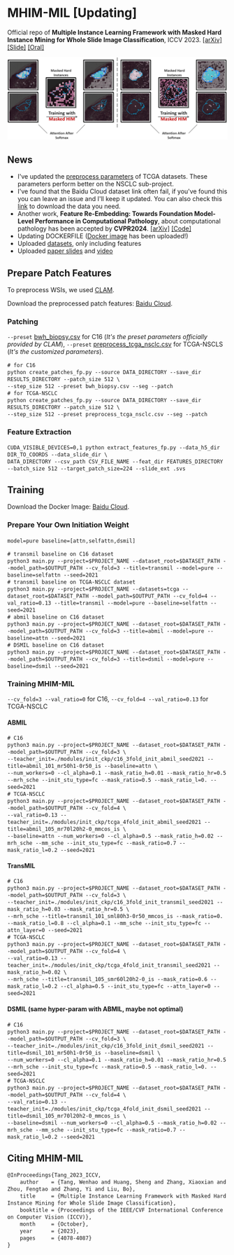 # MHIM-MIL [Updating]
Official repo of **Multiple Instance Learning Framework with Masked Hard Instance Mining for Whole Slide Image Classification**, ICCV 2023. [[arXiv]](https://arxiv.org/abs/2307.15254) [[Slide]](doc/iccv_oral.pdf) [[Oral]](https://www.youtube.com/watch?v=ePZTtX0_tRQ)

![](doc/vis.png)

## News
- I've updated the [preprocess parameters](dataset_csv/preprocess_tcga_nsclc.csv) of TCGA datasets. These parameters perform better on the NSCLC sub-project.
- I've found that the Baidu Cloud dataset link often fail, if you've found this you can leave an issue and I'll keep it updated. You can also check this [link](https://pan.baidu.com/s/1mSzLJ_RVCJFQGe2lZAvEUA?pwd=2024) to download the data you need.
- Another work, **Feature Re-Embedding: Towards Foundation Model-Level Performance in Computational Pathology**, about computational pathology has been accepted by **CVPR2024**. [[arXiv]](https://arxiv.org/abs/2402.17228) [[Code]](https://github.com/DearCaat/RRT-MIL)
- Updating DOCKERFILE ([Docker image](https://pan.baidu.com/s/1EN1JUbIjAl73NwHZF3YlPA?pwd=fek8) has been uploaded!)
- Uploaded [datasets](https://pan.baidu.com/s/13q1ymvMbEE54vW8eGpyPQA?pwd=2023), only including features
- Uploaded [paper slides](doc/iccv_oral.pdf) and [video](https://www.youtube.com/watch?v=ePZTtX0_tRQ)

## Prepare Patch Features
To preprocess WSIs, we used [CLAM](https://github.com/mahmoodlab/CLAM/tree/master#wsi-segmentation-and-patching).

Download the preprocessed patch features: [Baidu Cloud](https://pan.baidu.com/s/13q1ymvMbEE54vW8eGpyPQA?pwd=2023).

### Patching
`--preset` [bwh_biopsy.csv](https://github.com/mahmoodlab/CLAM/blob/master/presets/bwh_biopsy.csv) for C16 (*It's the preset parameters officially provided by CLAM*), `--preset` [preprocess_tcga_nsclc.csv](dataset_csv/preprocess_tcga_nsclc.csv) for TCGA-NSCLS (*It's the customized parameters*).
```shell
# for C16
python create_patches_fp.py --source DATA_DIRECTORY --save_dir RESULTS_DIRECTORY --patch_size 512 \
--step_size 512 --preset bwh_biopsy.csv --seg --patch
# for TCGA-NSCLC
python create_patches_fp.py --source DATA_DIRECTORY --save_dir RESULTS_DIRECTORY --patch_size 512 \
--step_size 512 --preset preprocess_tcga_nsclc.csv --seg --patch
```
### Feature Extraction
```shell
CUDA_VISIBLE_DEVICES=0,1 python extract_features_fp.py --data_h5_dir DIR_TO_COORDS --data_slide_dir \
DATA_DIRECTORY --csv_path CSV_FILE_NAME --feat_dir FEATURES_DIRECTORY --batch_size 512 --target_patch_size=224 --slide_ext .svs
```
## Training

Download the Docker Image: [Baidu Cloud](https://pan.baidu.com/s/1EN1JUbIjAl73NwHZF3YlPA?pwd=fek8).

### Prepare Your Own Initiation Weight
`model=pure baseline=[attn,selfattn,dsmil]`
```shell
# transmil baseline on C16 dataset
python3 main.py --project=$PROJECT_NAME --dataset_root=$DATASET_PATH --model_path=$OUTPUT_PATH --cv_fold=3 --title=transmil --model=pure --baseline=selfattn --seed=2021
# transmil baseline on TCGA-NSCLC dataset
python3 main.py --project=$PROJECT_NAME --datasets=tcga --dataset_root=$DATASET_PATH --model_path=$OUTPUT_PATH --cv_fold=4 --val_ratio=0.13 --title=transmil --model=pure --baseline=selfattn --seed=2021
# abmil baseline on C16 dataset
python3 main.py --project=$PROJECT_NAME --dataset_root=$DATASET_PATH --model_path=$OUTPUT_PATH --cv_fold=3 --title=abmil --model=pure --baseline=attn --seed=2021
# DSMIL baseline on C16 dataset
python3 main.py --project=$PROJECT_NAME --dataset_root=$DATASET_PATH --model_path=$OUTPUT_PATH --cv_fold=3 --title=dsmil --model=pure --baseline=dsmil --seed=2021
```
### Training MHIM-MIL
`--cv_fold=3 --val_ratio=0` for C16, `--cv_fold=4 --val_ratio=0.13` for TCGA-NSCLC
#### ABMIL
```shell
# C16
python3 main.py --project=$PROJECT_NAME --dataset_root=$DATASET_PATH --model_path=$OUTPUT_PATH --cv_fold=3 \
--teacher_init=./modules/init_ckp/c16_3fold_init_abmil_seed2021 --title=abmil_101_mr50h1-0r50_is --baseline=attn \
--num_workers=0 --cl_alpha=0.1 --mask_ratio_h=0.01 --mask_ratio_hr=0.5 --mrh_sche --init_stu_type=fc --mask_ratio=0.5 --mask_ratio_l=0. --seed=2021
# TCGA-NSCLC
python3 main.py --project=$PROJECT_NAME --dataset_root=$DATASET_PATH --model_path=$OUTPUT_PATH --cv_fold=4 \
--val_ratio=0.13 --teacher_init=./modules/init_ckp/tcga_4fold_init_abmil_seed2021 --title=abmil_105_mr70l20h2-0_mmcos_is \
--baseline=attn --num_workers=0 --cl_alpha=0.5 --mask_ratio_h=0.02 --mrh_sche --mm_sche --init_stu_type=fc --mask_ratio=0.7 --mask_ratio_l=0.2 --seed=2021
```
#### TransMIL
```shell
# C16
python3 main.py --project=$PROJECT_NAME --dataset_root=$DATASET_PATH --model_path=$OUTPUT_PATH --cv_fold=3 \
--teacher_init=./modules/init_ckp/c16_3fold_init_transmil_seed2021 --mask_ratio_h=0.03 --mask_ratio_hr=0.5 \
--mrh_sche --title=transmil_101_sml80h3-0r50_mmcos_is --mask_ratio=0. --mask_ratio_l=0.8 --cl_alpha=0.1 --mm_sche --init_stu_type=fc --attn_layer=0 --seed=2021
# TCGA-NSCLC
python3 main.py --project=$PROJECT_NAME --dataset_root=$DATASET_PATH --model_path=$OUTPUT_PATH --cv_fold=4 \
--val_ratio=0.13 --teacher_init=./modules/init_ckp/tcga_4fold_init_transmil_seed2021 --mask_ratio_h=0.02 \
--mrh_sche --title=transmil_105_smr60l20h2-0_is --mask_ratio=0.6 --mask_ratio_l=0.2 --cl_alpha=0.5 --init_stu_type=fc --attn_layer=0 --seed=2021
```
#### DSMIL (same hyper-param with ABMIL, maybe not optimal)
```shell
# C16
python3 main.py --project=$PROJECT_NAME --dataset_root=$DATASET_PATH --model_path=$OUTPUT_PATH --cv_fold=3 \
--teacher_init=./modules/init_ckp/c16_3fold_init_dsmil_seed2021 --title=dsmil_101_mr50h1-0r50_is --baseline=dsmil \
--num_workers=0 --cl_alpha=0.1 --mask_ratio_h=0.01 --mask_ratio_hr=0.5 --mrh_sche --init_stu_type=fc --mask_ratio=0.5 --mask_ratio_l=0. --seed=2021
# TCGA-NSCLC
python3 main.py --project=$PROJECT_NAME --dataset_root=$DATASET_PATH --model_path=$OUTPUT_PATH --cv_fold=4 \
--val_ratio=0.13 --teacher_init=./modules/init_ckp/tcga_4fold_init_dsmil_seed2021 --title=dsmil_105_mr70l20h2-0_mmcos_is \
--baseline=dsmil --num_workers=0 --cl_alpha=0.5 --mask_ratio_h=0.02 --mrh_sche --mm_sche --init_stu_type=fc --mask_ratio=0.7 --mask_ratio_l=0.2 --seed=2021
```
## Citing MHIM-MIL
```
@InProceedings{Tang_2023_ICCV,
    author    = {Tang, Wenhao and Huang, Sheng and Zhang, Xiaoxian and Zhou, Fengtao and Zhang, Yi and Liu, Bo},
    title     = {Multiple Instance Learning Framework with Masked Hard Instance Mining for Whole Slide Image Classification},
    booktitle = {Proceedings of the IEEE/CVF International Conference on Computer Vision (ICCV)},
    month     = {October},
    year      = {2023},
    pages     = {4078-4087}
}
```
